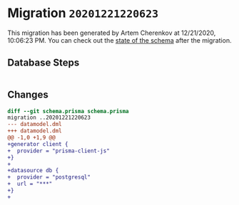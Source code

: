 # Migration `20201221220623`

This migration has been generated by Artem Cherenkov at 12/21/2020, 10:06:23 PM.
You can check out the [state of the schema](./schema.prisma) after the migration.

## Database Steps

```sql

```

## Changes

```diff
diff --git schema.prisma schema.prisma
migration ..20201221220623
--- datamodel.dml
+++ datamodel.dml
@@ -1,0 +1,9 @@
+generator client {
+  provider = "prisma-client-js"
+}
+
+datasource db {
+  provider = "postgresql"
+  url = "***"
+}
+
```


